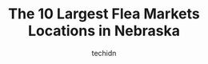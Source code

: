 ---
layout: ampstory
image: https://i0.wp.com/paketmu.com/wp-content/uploads/2023/06/triple-bee-flea-market-0-in-nebraska-1686370989.jpeg?resize=640,853
author: techidn
featured: false
description: Explore the diverse Flea Market scene in Nebraska, home to an incredible selection of 10 establishments catering to every taste. Whether youre in search of iconic favorites or undiscovered 
title: The 10 Largest Flea Markets Locations in Nebraska
cover:
   title: The 10 Largest Flea Markets Locations in Nebraska
   subtitle: RICKPATE
   background: https://paketmu.com/wp-content/uploads/2023/06/triple-bee-flea-market-0-in-nebraska-1686370989.jpeg

pages: 
 - layout: thirds
   top: <h1>#1 Junkstock</h1>
   bottom: "<p>A new stop for us! Went early in the morning and it was busy with people arriving early. Paid the $15 fee a person to get in. There were quite a few vendors with all mann</p>"
   background: https://paketmu.com/wp-content/uploads/2023/06/triple-bee-flea-market-1-in-nebraska-1686370990.jpeg
   backgroundblur: true
 - layout: thirds
   top: <h1>#2 Sunday Farmers Market at College View</h1>
   bottom: "<p>Seriously a place you should visit during the summer! The people are always super helpful and nice at the stands, especially if you have questions about their products. T</p>"
   background: https://paketmu.com/wp-content/uploads/2023/06/triple-bee-flea-market-2-in-nebraska-1686370991.jpeg
   cta:
      link: https://paketmu.com/the-10-largest-flea-markets-locations-in-nebraska/
      text: The 10 Largest Flea Markets Locations in Nebraska
 - layout: thirds
   top: <h1>#3 Junktion</h1>
   bottom: "<p>Anytime were in Fremont we stop by the store to see what new items have arrived. I love looking for early year matchbox cars and occasionally find what Im looking f</p>"
   background: https://paketmu.com/wp-content/uploads/2023/06/triple-bee-flea-market-3-in-nebraska-1686370992.jpeg
   cta:
      link: https://paketmu.com/the-10-largest-flea-markets-locations-in-nebraska/
      text: The 10 Largest Flea Markets Locations in Nebraska
 - layout: thirds
   top: <h1>#4 Fallbrook Farmers Market</h1>
   bottom: "<p>600 Fallbrook Blvd, Lincoln, NE 68521, United States</p>"
   background: https://images.unsplash.com/photo-1531169509526-f8f1fdaa4a67?ixlib=rb-4.0.3&ixid=MnwxMjA3fDB8MHxwaG90by1wYWdlfHx8fGVufDB8fHx8&auto=format&fit=crop&w=640&h=853&q=80
   cta:
      link: https://paketmu.com/the-10-largest-flea-markets-locations-in-nebraska/
      text: The 10 Largest Flea Markets Locations in Nebraska
 - layout: thirds
   top: <h1>#5 A Collective Gathering</h1>
   bottom: "<p>POB 46, 326 Chestnut St, Potter, NE 69156, United States</p>"
   background: https://images.unsplash.com/photo-1462556791646-c201b8241a94?ixlib=rb-4.0.3&ixid=MnwxMjA3fDB8MHxwaG90by1wYWdlfHx8fGVufDB8fHx8&auto=format&fit=crop&w=640&h=853&q=80
   cta:
      link: https://paketmu.com/the-10-largest-flea-markets-locations-in-nebraska/
      text: The 10 Largest Flea Markets Locations in Nebraska
 - layout: thirds
   top: <h1>#6 Lyons Nebraska Sunday Swap Flea Market</h1>
   bottom: "<p>Us Hwy 77, Main St, Lyons, NE 68038, United States</p>"
   background: https://images.unsplash.com/photo-1591393223703-56fe1347ac62?ixlib=rb-4.0.3&ixid=MnwxMjA3fDB8MHxwaG90by1wYWdlfHx8fGVufDB8fHx8&auto=format&fit=crop&w=640&h=853&q=80
   cta:
      link: https://paketmu.com/the-10-largest-flea-markets-locations-in-nebraska/
      text: The 10 Largest Flea Markets Locations in Nebraska
 - layout: thirds
   top: <h1>#7 Nebraska Junk Jaunt</h1>
   bottom: "<p>1523 M St #104, Ord, NE 68862, United States</p>"
   background: https://images.unsplash.com/photo-1564951434112-64d74cc2a2d7?ixlib=rb-4.0.3&ixid=MnwxMjA3fDB8MHxwaG90by1wYWdlfHx8fGVufDB8fHx8&auto=format&fit=crop&w=640&h=853&q=80
   cta:
      link: https://paketmu.com/the-10-largest-flea-markets-locations-in-nebraska/
      text: The 10 Largest Flea Markets Locations in Nebraska
 - layout: thirds
   middle: Continue reading...
   background: https://images.unsplash.com/photo-1595364397663-fca4f075d796?ixlib=rb-4.0.3&ixid=MnwxMjA3fDB8MHxwaG90by1wYWdlfHx8fGVufDB8fHx8&auto=format&fit=crop&w=640&h=853&q=80
   cta:
      link: https://paketmu.com/the-10-largest-flea-markets-locations-in-nebraska/
      text: The 10 Largest Flea Markets Locations in Nebraska
      
---
